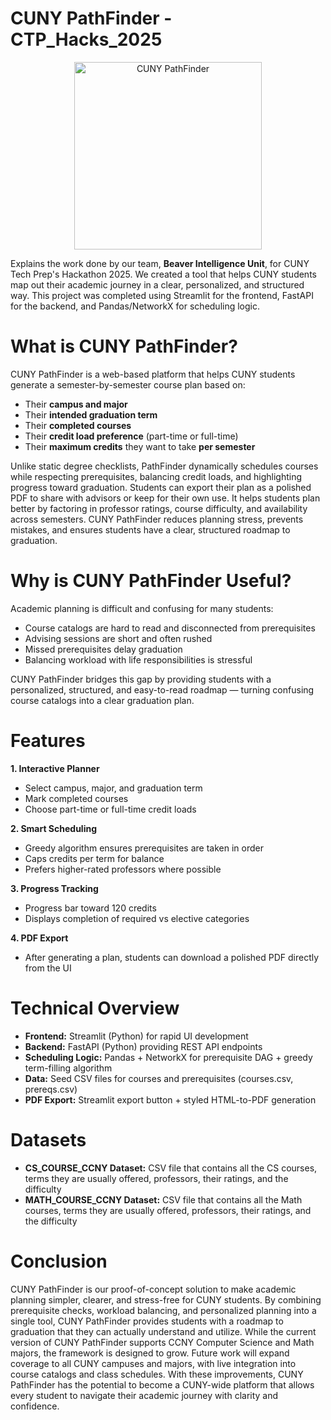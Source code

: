 # CUNY PathFinder - CTP_Hacks_2025
<div align="center"><img width="300" height="300" alt="CUNY PathFinder" src="https://github.com/user-attachments/assets/a38a9f21-63a8-41bb-a62f-313dd328ba02"/></div>

Explains the work done by our team, **Beaver Intelligence Unit**, for CUNY Tech Prep's Hackathon 2025. We created a tool that helps CUNY students map out their academic journey in a clear, personalized, and structured way. This project was completed using Streamlit for the frontend, FastAPI for the backend, and Pandas/NetworkX for scheduling logic.


# What is CUNY PathFinder?
CUNY PathFinder is a web-based platform that helps CUNY students generate a semester-by-semester course plan based on:
- Their **campus and major**
- Their **intended graduation term**
- Their **completed courses**
- Their **credit load preference** (part-time or full-time)
- Their **maximum credits** they want to take **per semester**

Unlike static degree checklists, PathFinder dynamically schedules courses while respecting prerequisites, balancing credit loads, and highlighting progress toward graduation. Students can export their plan as a polished PDF to share with advisors or keep for their own use. It helps students plan better by factoring in professor ratings, course difficulty, and availability across semesters. CUNY PathFinder reduces planning stress, prevents mistakes, and ensures students have a clear, structured roadmap to graduation. 


# Why is CUNY PathFinder Useful?
Academic planning is difficult and confusing for many students:
- Course catalogs are hard to read and disconnected from prerequisites
- Advising sessions are short and often rushed
- Missed prerequisites delay graduation
- Balancing workload with life responsibilities is stressful

CUNY PathFinder bridges this gap by providing students with a personalized, structured, and easy-to-read roadmap — turning confusing course catalogs into a clear graduation plan.


# Features
**1. Interactive Planner**
- Select campus, major, and graduation term
- Mark completed courses
- Choose part-time or full-time credit loads

**2. Smart Scheduling**
- Greedy algorithm ensures prerequisites are taken in order
- Caps credits per term for balance
- Prefers higher-rated professors where possible

**3. Progress Tracking**
- Progress bar toward 120 credits
- Displays completion of required vs elective categories

**4. PDF Export**
- After generating a plan, students can download a polished PDF directly from the UI


# Technical Overview
- **Frontend:** Streamlit (Python) for rapid UI development
- **Backend:** FastAPI (Python) providing REST API endpoints
- **Scheduling Logic:** Pandas + NetworkX for prerequisite DAG + greedy term-filling algorithm
- **Data:** Seed CSV files for courses and prerequisites (courses.csv, prereqs.csv)
- **PDF Export:** Streamlit export button + styled HTML-to-PDF generation


# Datasets 
- **CS_COURSE_CCNY Dataset:** CSV file that contains all the CS courses, terms they are usually offered, professors, their ratings, and the difficulty 
- **MATH_COURSE_CCNY Dataset:** CSV file that contains all the Math courses, terms they are usually offered, professors, their ratings, and the difficulty 


# Conclusion
CUNY PathFinder is our proof-of-concept solution to make academic planning simpler, clearer, and stress-free for CUNY students. By combining prerequisite checks, workload balancing, and personalized planning into a single tool, CUNY PathFinder provides students with a roadmap to graduation that they can actually understand and utilize. While the current version of CUNY PathFinder supports CCNY Computer Science and Math majors, the framework is designed to grow. Future work will expand coverage to all CUNY campuses and majors, with live integration into course catalogs and class schedules. With these improvements, CUNY PathFinder has the potential to become a CUNY-wide platform that allows every student to navigate their academic journey with clarity and confidence. 
